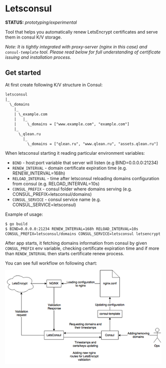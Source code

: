 # Letsconsul

**STATUS:** *prototyping/experimental*

Tool that helps you automatically renew LetsEncrypt certificates and serve them in consul K/V storage.

*Note: It is tightly integrated with proxy-server (nginx in this case) and `consul-template` tool. Please read below for full understanding of certificate issuing and installation process.*

## Get started

At first create following K/V structure in Consul:

```
letsconsul
|_
  \_domains
    |_
    | \_example.com
    |   |_
    |     \_domains = ["www.example.com", "example.com"]
    |_
      \_qlean.ru
        |_
          \_domains = ["qlean.ru", "www.qlean.ru", "assets.qlean.ru"]
```

When letsconsul starting it reading particular environment variables:

- `BIND` - host:port variable that server will listen (e.g BIND=0.0.0.0:21234)
- `RENEW_INTERVAL` - domain certificate expiration time (e.g. RENEW_INTERVAL=168h)
- `RELOAD_INTERVAL` - time after letsconsul reloading domains configuration from consul (e.g. RELOAD_INTERVAL=10s)
- `CONSUL_PREFIX` - consul folder where domains serving (e.g. CONSUL_PREFIX=letsconsul/domains)
- `CONSUL_SERVICE` - consul service name (e.g. CONSUL_SERVICE=letsconsul)

Example of usage:

```
$ go build
$ BIND=0.0.0.0:21234 RENEW_INTERVAL=168h RELOAD_INTERVAL=10s CONSUL_PREFIX=letsconsul/domains CONSUL_SERVICE=letsconsul letsencrypt
```

After app starts, it fetching domains information from consul by given `CONSUL_PREFIX` env variable, checking certificate expiration time and if more than `RENEW_INTERVAL` then starts certificate renew process.

You can see full workflow on following chart:

![Workflow](workflow.png)

